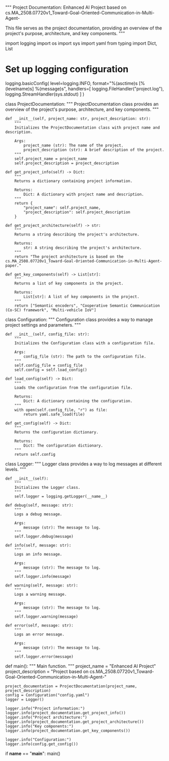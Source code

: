 """
Project Documentation: Enhanced AI Project based on cs.MA_2508.07720v1_Toward-Goal-Oriented-Communication-in-Multi-Agent-

This file serves as the project documentation, providing an overview of the project's purpose, architecture, and key components.
"""

import logging
import os
import sys
import yaml
from typing import Dict, List

# Set up logging configuration
logging.basicConfig(
    level=logging.INFO,
    format="%(asctime)s [%(levelname)s] %(message)s",
    handlers=[
        logging.FileHandler("project.log"),
        logging.StreamHandler(sys.stdout)
    ]
)

class ProjectDocumentation:
    """
    ProjectDocumentation class provides an overview of the project's purpose, architecture, and key components.
    """

    def __init__(self, project_name: str, project_description: str):
        """
        Initializes the ProjectDocumentation class with project name and description.

        Args:
            project_name (str): The name of the project.
            project_description (str): A brief description of the project.
        """
        self.project_name = project_name
        self.project_description = project_description

    def get_project_info(self) -> Dict:
        """
        Returns a dictionary containing project information.

        Returns:
            Dict: A dictionary with project name and description.
        """
        return {
            "project_name": self.project_name,
            "project_description": self.project_description
        }

    def get_project_architecture(self) -> str:
        """
        Returns a string describing the project's architecture.

        Returns:
            str: A string describing the project's architecture.
        """
        return "The project architecture is based on the cs.MA_2508.07720v1_Toward-Goal-Oriented-Communication-in-Multi-Agent- paper."

    def get_key_components(self) -> List[str]:
        """
        Returns a list of key components in the project.

        Returns:
            List[str]: A list of key components in the project.
        """
        return ["Semantic encoders", "Cooperative Semantic Communication (Co-SC) framework", "Multi-vehicle IoV"]

class Configuration:
    """
    Configuration class provides a way to manage project settings and parameters.
    """

    def __init__(self, config_file: str):
        """
        Initializes the Configuration class with a configuration file.

        Args:
            config_file (str): The path to the configuration file.
        """
        self.config_file = config_file
        self.config = self.load_config()

    def load_config(self) -> Dict:
        """
        Loads the configuration from the configuration file.

        Returns:
            Dict: A dictionary containing the configuration.
        """
        with open(self.config_file, "r") as file:
            return yaml.safe_load(file)

    def get_config(self) -> Dict:
        """
        Returns the configuration dictionary.

        Returns:
            Dict: The configuration dictionary.
        """
        return self.config

class Logger:
    """
    Logger class provides a way to log messages at different levels.
    """

    def __init__(self):
        """
        Initializes the Logger class.
        """
        self.logger = logging.getLogger(__name__)

    def debug(self, message: str):
        """
        Logs a debug message.

        Args:
            message (str): The message to log.
        """
        self.logger.debug(message)

    def info(self, message: str):
        """
        Logs an info message.

        Args:
            message (str): The message to log.
        """
        self.logger.info(message)

    def warning(self, message: str):
        """
        Logs a warning message.

        Args:
            message (str): The message to log.
        """
        self.logger.warning(message)

    def error(self, message: str):
        """
        Logs an error message.

        Args:
            message (str): The message to log.
        """
        self.logger.error(message)

def main():
    """
    Main function.
    """
    project_name = "Enhanced AI Project"
    project_description = "Project based on cs.MA_2508.07720v1_Toward-Goal-Oriented-Communication-in-Multi-Agent-"

    project_documentation = ProjectDocumentation(project_name, project_description)
    config = Configuration("config.yaml")
    logger = Logger()

    logger.info("Project information:")
    logger.info(project_documentation.get_project_info())
    logger.info("Project architecture:")
    logger.info(project_documentation.get_project_architecture())
    logger.info("Key components:")
    logger.info(project_documentation.get_key_components())

    logger.info("Configuration:")
    logger.info(config.get_config())

if __name__ == "__main__":
    main()